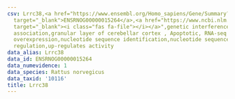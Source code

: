 ```yaml
---
csv: Lrrc38,<a href="https://www.ensembl.org/Homo_sapiens/Gene/Summary?db=core;g=ENSRNOG00000015264"
  target="_blank">ENSRNOG00000015264</a>,<a href="https://www.ncbi.nlm.nih.gov/pubmed/30467350"
  target="_blank"><i class="fas fa-file"></i></a>",genetic interference,functional
  association,granular layer of cerebellar cortex , Apoptotic, RNA-seq assay, hsf-1
  overexpression,nucleotide sequence identification,nucleotide sequence identification,transcriptional
  regulation,up-regulates activity
data_alias: Lrrc38
data_id: ENSRNOG00000015264
data_numevidence: 1
data_species: Rattus norvegicus
data_taxid: '10116'
title: Lrrc38
---
```

